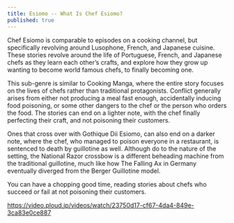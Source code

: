 ```yaml
---
title: Esiomo -- What Is Chef Esiomo?
published: true
---
```

Chef Esiomo is comparable to episodes on a cooking channel, but specifically revolving around Lusophone, French, and Japanese cuisine. These stories revolve around the life of Portuguese, French, and Japanese chefs as they learn each other’s crafts, and explore how they grow up wanting to become world famous chefs, to finally becoming one.

This sub-genre is similar to Cooking Manga, where the entire story focuses on the lives of chefs rather than traditional protagonists. Conflict generally arises from either not producing a meal fast enough, accidentally inducing food poisoning, or some other dangers to the chef or the person who orders the food. The stories can end on a lighter note, with the chef finally perfecting their craft, and not poisoning their customers.

Ones that cross over with Gothique Dii Esiomo, can also end on a darker note, where the chef, who managed to poison everyone in a restaurant, is sentenced to death by guillotine as well. Although do to the nature of the setting, the National Razor crossbow is a different beheading machine from the traditional guillotine, much like how The Falling Ax in Germany eventually diverged from the Berger Guillotine model.

You can have a chopping good time, reading stories about chefs who succeed or fail at not poisoning their customers.

https://video.ploud.jp/videos/watch/23750d17-cf67-4da4-849e-3ca83e0ce887
